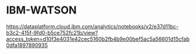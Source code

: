 # IBM-WATSON
https://dataplatform.cloud.ibm.com/analytics/notebooks/v2/e37d11bc-b3c2-415f-9fd0-b5ce752fc21b/view?access_token=d10f3e4031e42cec5160b2fb4b9e00bef5ac5a56601d15cfab0dfa1897890935
